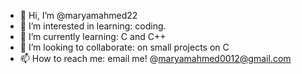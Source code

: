 - 👋 Hi, I’m @maryamahmed22
- 👀 I’m interested in learning: coding.
- 🌱 I’m currently learning: C and C++
- 💞️ I’m looking to collaborate: on small projects on C
- 📫 How to reach me: email me!
@maryamahmed0012@gmail.com
<!---
maryamahmed22/maryamahmed22 is a ✨ special ✨ repository because its `README.md` (this file) appears on your GitHub profile.
You can click the Preview link to take a look at your changes.
--->
